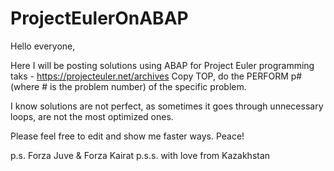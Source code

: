 # ProjectEulerOnABAP

Hello everyone,

Here I will be posting solutions using ABAP for Project Euler programming taks - https://projecteuler.net/archives
Copy TOP, do the PERFORM p# (where # is the problem number) of the specific problem.

I know solutions are not perfect, as sometimes it goes through unnecessary loops, are not the most optimized ones.

Please feel free to edit and show me faster ways.
Peace!

p.s. Forza Juve & Forza Kairat
p.s.s. with love from Kazakhstan
